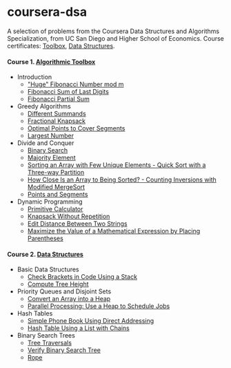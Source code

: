 # coursera-dsa
A selection of problems from the Coursera Data Structures and Algorithms Specialization, from UC San Diego and Higher School of Economics. Course certificates: [Toolbox](https://www.coursera.org/account/accomplishments/certificate/9YGX779HEVVP), [Data Structures](https://www.coursera.org/account/accomplishments/certificate/BPBGYAND43CF).

#### Course 1. [Algorithmic Toolbox](https://www.coursera.org/learn/algorithmic-toolbox)
- Introduction
  - ["Huge" Fibonacci Number mod m](https://github.com/akritskiy/coursera-dsa/blob/master/toolbox/FibonacciHuge.java?ts=4)
  - [Fibonacci Sum of Last Digits](https://github.com/akritskiy/coursera-dsa/blob/master/toolbox/FibonacciSumLastDigit.java?ts=4)
  - [Fibonacci Partial Sum](https://github.com/akritskiy/coursera-dsa/blob/master/toolbox/FibonacciPartialSum.java?ts=4)
- Greedy Algorithms
  - [Different Summands](https://github.com/akritskiy/coursera-dsa/blob/master/toolbox/DifferentSummands.java?ts=4)
  - [Fractional Knapsack](https://github.com/akritskiy/coursera-dsa/blob/master/toolbox/FractionalKnapsack.java?ts=4)
  - [Optimal Points to Cover Segments](https://github.com/akritskiy/coursera-dsa/blob/master/toolbox/CoveringSegments.java?ts=4)
  - [Largest Number](https://github.com/akritskiy/coursera-dsa/blob/master/toolbox/LargestNumber.java?ts=4)
- Divide and Conquer
  - [Binary Search](https://github.com/akritskiy/coursera-dsa/blob/master/toolbox/BinarySearch.java?ts=4)
  - [Majority Element](https://github.com/akritskiy/coursera-dsa/blob/master/toolbox/MajorityElement.java?ts=4)
  - [Sorting an Array with Few Unique Elements - Quick Sort with a Three-way Partition](https://github.com/akritskiy/coursera-dsa/blob/master/toolbox/Sorting.java?ts=4)
  - [How Close Is an Array to Being Sorted? - Counting Inversions with Modified MergeSort](https://github.com/akritskiy/coursera-dsa/blob/master/toolbox/Inversions.java?ts=4)
  - [Points and Segments](https://github.com/akritskiy/coursera-dsa/blob/master/toolbox/PointsAndSegments.java?ts=4)
- Dynamic Programming
  - [Primitive Calculator](https://github.com/akritskiy/coursera-dsa/blob/master/toolbox/PrimitiveCalculator.java?ts=4)
  - [Knapsack Without Repetition](https://github.com/akritskiy/coursera-dsa/blob/master/toolbox/Knapsack.java?ts=4)
  - [Edit Distance Between Two Strings](https://github.com/akritskiy/coursera-dsa/blob/master/toolbox/EditDistance.java?ts=4)
  - [Maximize the Value of a Mathematical Expression by Placing Parentheses](https://github.com/akritskiy/coursera-dsa/blob/master/toolbox/PlacingParentheses.java?ts=4)
#### Course 2. [Data Structures](https://www.coursera.org/learn/data-structures)
- Basic Data Structures
  - [Check Brackets in Code Using a Stack](https://github.com/akritskiy/coursera-dsa/blob/master/ds/check_brackets.py?ts=4)
  - [Compute Tree Height](https://github.com/akritskiy/coursera-dsa/blob/master/ds/tree_height.py?ts=4)
- Priority Queues and Disjoint Sets
  - [Convert an Array into a Heap](https://github.com/akritskiy/coursera-dsa/blob/master/ds/build_heap.py?ts=4)
  - [Parallel Processing: Use a Heap to Schedule Jobs](https://github.com/akritskiy/coursera-dsa/blob/master/ds/parallel_processing.py?ts=4)
- Hash Tables
  - [Simple Phone Book Using Direct Addressing](https://github.com/akritskiy/coursera-dsa/blob/master/ds/phone_book.py?ts=4)
  - [Hash Table Using a List with Chains](https://github.com/akritskiy/coursera-dsa/blob/master/ds/hash_chains.py?ts=4)
- Binary Search Trees
  - [Tree Traversals](https://github.com/akritskiy/coursera-dsa/blob/master/ds/tree_traversals.py?ts=4)
  - [Verify Binary Search Tree](https://github.com/akritskiy/coursera-dsa/blob/master/ds/is_bst.py?ts=4)
  - [Rope](https://github.com/akritskiy/coursera-dsa/blob/master/ds/rope.py?ts=4)
